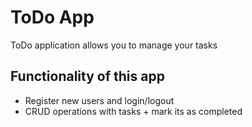 # ToDo App
ToDo application allows you to manage your tasks
## Functionality of this app
* Register new users and login/logout
* CRUD operations with tasks + mark its as completed
